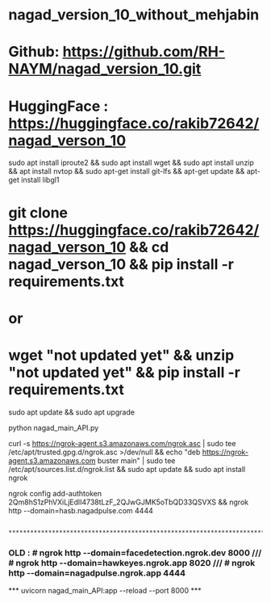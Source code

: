 # nagad_version_10_without_mehjabin
# Github: https://github.com/RH-NAYM/nagad_version_10.git
# HuggingFace : https://huggingface.co/rakib72642/nagad_verson_10

sudo apt install iproute2 && sudo apt install wget && sudo apt install unzip && apt install nvtop && sudo apt-get install git-lfs && apt-get update && apt-get install libgl1

# git clone https://huggingface.co/rakib72642/nagad_verson_10 && cd nagad_verson_10 && pip install -r requirements.txt
# or
# wget "not updated yet" && unzip "not updated yet" && pip install -r requirements.txt

sudo apt update && sudo apt upgrade

python nagad_main_API.py


curl -s https://ngrok-agent.s3.amazonaws.com/ngrok.asc | sudo tee /etc/apt/trusted.gpg.d/ngrok.asc >/dev/null && echo "deb https://ngrok-agent.s3.amazonaws.com buster main" | sudo tee /etc/apt/sources.list.d/ngrok.list && sudo apt update && sudo apt install ngrok

ngrok config add-authtoken 2Qm8hS1zPhVXiLjEdlI4738tLzF_2QJwGJMK5oTbQD33QSVXS && ngrok http --domain=hasb.nagadpulse.com 4444



         **********************************************************************************


### OLD : # ngrok http --domain=facedetection.ngrok.dev 8000 /// # ngrok http --domain=hawkeyes.ngrok.app 8020 /// # ngrok http --domain=nagadpulse.ngrok.app 4444


***	uvicorn nagad_main_API:app --reload --port 8000		***
